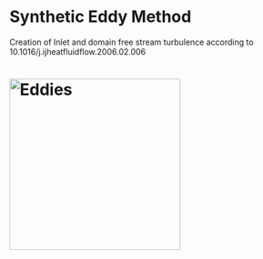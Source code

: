 # Synthetic Eddy Method
Creation of Inlet and domain free stream turbulence according to 10.1016/j.ijheatfluidflow.2006.02.006

# <img src="https://github.com/carlodev/ExoFlow/blob/master/test/SEM/SEM_EddyGenerations.gif" width="300" title="Eddies">
